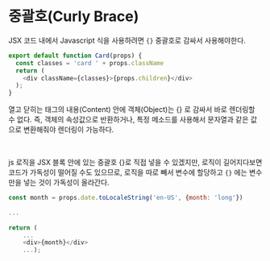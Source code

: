 # 중괄호(Curly Brace)

JSX 코드 내에서 Javascript 식을 사용하려면 `{}` 중괄호로 감싸서 사용해야한다.

```javascript
export default function Card(props) {
  const classes = 'card ' + props.className
  return (
    <div className={classes}>{props.children}</div>
  );
}
```

열고 닫히는 태그의 내용(Content) 안에 객체(Object)는 {} 로 감싸서 바로 렌더링할 수 없다. 즉, 객체의 속성값으로 반환하거나, 특정 메소드를 사용해서 문자열과 같은 값으로 변환해줘야 렌더링이 가능하다.

<br>

js 로직을 JSX 블록 안에 있는 중괄호 {}로 직접 넣을 수 있겠지만, 로직이 길어지다보면 코드가 가독성이 떨어질 수도 있으므로, 로직을 따로 빼서 변수에 할당하고 `{}` 에는 변수만을 넣는 것이 가독성이 올라간다.

```javascript
const month = props.date.toLocaleString('en-US', {month: 'long'})
 
...
 
return (
    ...
    <div>{month}</div>
    ...);
```